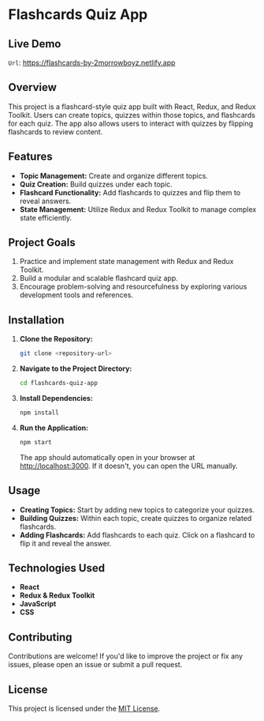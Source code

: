 # Flashcards Quiz App

## Live Demo

`Url`: https://flashcards-by-2morrowboyz.netlify.app

## Overview

This project is a flashcard-style quiz app built with React, Redux, and Redux Toolkit. Users can create topics, quizzes within those topics, and flashcards for each quiz. The app also allows users to interact with quizzes by flipping flashcards to review content.

## Features

- **Topic Management:** Create and organize different topics.
- **Quiz Creation:** Build quizzes under each topic.
- **Flashcard Functionality:** Add flashcards to quizzes and flip them to reveal answers.
- **State Management:** Utilize Redux and Redux Toolkit to manage complex state efficiently.

## Project Goals

1. Practice and implement state management with Redux and Redux Toolkit.
2. Build a modular and scalable flashcard quiz app.
3. Encourage problem-solving and resourcefulness by exploring various development tools and references.

## Installation

1. **Clone the Repository:**
   ```bash
   git clone <repository-url>
   ```
2. **Navigate to the Project Directory:**
   ```bash
   cd flashcards-quiz-app
   ```
3. **Install Dependencies:**
   ```bash
   npm install
   ```
4. **Run the Application:**
   ```bash
   npm start
   ```
   The app should automatically open in your browser at [http://localhost:3000](http://localhost:3000). If it doesn't, you can open the URL manually.

## Usage

- **Creating Topics:** Start by adding new topics to categorize your quizzes.
- **Building Quizzes:** Within each topic, create quizzes to organize related flashcards.
- **Adding Flashcards:** Add flashcards to each quiz. Click on a flashcard to flip it and reveal the answer.

## Technologies Used

- **React**
- **Redux & Redux Toolkit**
- **JavaScript**
- **CSS**

## Contributing

Contributions are welcome! If you'd like to improve the project or fix any issues, please open an issue or submit a pull request.

## License

This project is licensed under the [MIT License](LICENSE).
